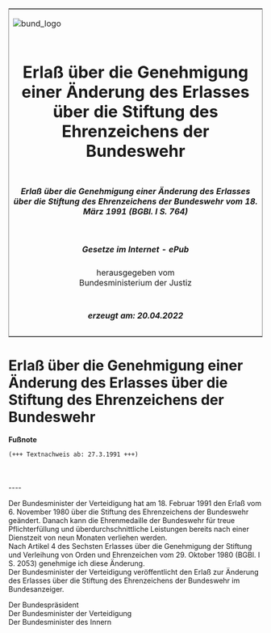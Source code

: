<span id="DECKBLATT.html"></span>

<table border="0" frame="border" width="100%">

<tr valign="top">

<td align="left">

![bund\_logo](BfJ_2021_Web_de_de.gif)

</td>

<td align="right">

 

</td>

</tr>

<tr align="center" valign="middle">

<td colspan="2">

# Erlaß über die Genehmigung einer Änderung des Erlasses über die Stiftung des Ehrenzeichens der Bundeswehr

</td>

</tr>

<tr align="center" valign="middle">

<td colspan="2">

##### Erlaß über die Genehmigung einer Änderung des Erlasses über die Stiftung des Ehrenzeichens der Bundeswehr vom 18. März 1991 (BGBl. I S. 764)

</td>

</tr>

<tr align="center" valign="middle">

<td colspan="2">

  
  

##### Gesetze im Internet - ePub  
  
herausgegeben vom  
Bundesministerium der Justiz

</td>

</tr>

<tr align="center" valign="bottom">

<td colspan="2">

  
  

##### erzeugt am: 20.04.2022

</td>

</tr>

</table>

<span id="BJNR007640991.html"></span>

# Erlaß über die Genehmigung einer Änderung des Erlasses über die Stiftung des Ehrenzeichens der Bundeswehr

<div>

  
**Fußnote**

<div class="jnhtml">

<div>

<div class="jurAbsatz">

  

``` 
(+++ Textnachweis ab: 27.3.1991 +++)

 
```

</div>

</div>

</div>

</div>

<span id="BJNR007640991BJNE000100308.html"></span>

###   
\----

<div>

<div class="jnhtml">

<div>

<div class="jurAbsatz">

Der Bundesminister der Verteidigung hat am 18. Februar 1991 den Erlaß
vom 6. November 1980 über die Stiftung des Ehrenzeichens der Bundeswehr
geändert. Danach kann die Ehrenmedaille der Bundeswehr für treue
Pflichterfüllung und überdurchschnittliche Leistungen bereits nach einer
Dienstzeit von neun Monaten verliehen werden.  
Nach Artikel 4 des Sechsten Erlasses über die Genehmigung der Stiftung
und Verleihung von Orden und Ehrenzeichen vom 29. Oktober 1980 (BGBl. I
S. 2053) genehmige ich diese Änderung.  
Der Bundesminister der Verteidigung veröffentlicht den Erlaß zur
Änderung des Erlasses über die Stiftung des Ehrenzeichens der
Bundeswehr im Bundesanzeiger.  
  
<span class="SP">Der Bundespräsident</span>  
<span class="SP">Der Bundesminister der Verteidigung</span>  
<span class="SP">Der Bundesminister des Innern</span>

</div>

</div>

</div>

</div>
